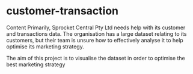 # customer-transaction
Content
Primarily, Sprocket Central Pty Ltd needs help with its customer and transactions data. The organisation has a large dataset relating to its customers, but their team is unsure how to effectively analyse it to help optimise its marketing strategy.

The aim of this project is to visualise the dataset in order to optimise the best marketing strategy
